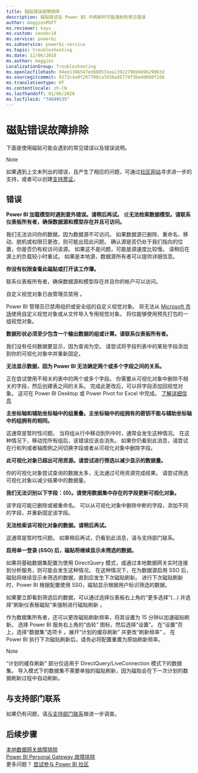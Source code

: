 ```yaml
---
title: 磁贴错误故障排除
description: 磁贴尝试在 Power BI 中刷新时可能遇到的常见错误
author: maggiesMSFT
ms.reviewer: kayu
ms.custom: seodec18
ms.service: powerbi
ms.subservice: powerbi-service
ms.topic: troubleshooting
ms.date: 12/06/2018
ms.author: maggies
LocalizationGroup: Troubleshooting
ms.openlocfilehash: 04ee1386547ed888531ea139227969d49629863d
ms.sourcegitcommit: 6272c4a0f267708ca7d38a45774f3bedd680f2d6
ms.translationtype: HT
ms.contentlocale: zh-CN
ms.lasthandoff: 01/06/2020
ms.locfileid: "74699535"
---
```

# <a name="troubleshooting-tile-errors"></a>磁贴错误故障排除
下面是使用磁贴可能会遇到的常见错误以及错误说明。

> [!NOTE]
> 如果遇到上文未列出的错误，且产生了相应的问题，可通过[社区网站](https://community.powerbi.com/)寻求进一步的支持，或者可以创建[支持票证](https://powerbi.microsoft.com/support/)。
> 
> 

## <a name="errors"></a>错误
**Power BI 加载模型时遇到意外错误。请稍后再试。**
或**无法检索数据模型。请联系仪表板所有者，确保数据源和模型存在并且可访问。**

我们无法访问你的数据，因为数据源不可访问。 如果数据源已删除、重命名、移动、脱机或权限已更改，则可能出现此问题。 确认源是否仍处于我们指向的位置，你是否仍有权访问该源。 如果这不是问题，可能是源速度比较慢。 请稍后在源上的负载较小时重试。 如果是本地源，数据源所有者可以提供详细信息。

**你没有权限查看此磁贴或打开该工作簿。**

联系仪表板所有者，确保数据源和模型存在并且你的帐户可以访问。

自定义视觉对象已由管理员禁用  。

Power BI 管理员已禁用组织或安全组的自定义视觉对象。 将无法从 [Microsoft 市场](https://appsource.microsoft.com/marketplace/apps?page=1&product=power-bi-visuals)使用自定义视觉对象或从文件导入专用视觉对象。 将仅能够使用预先打包的一组视觉对象。


**数据形状必须至少包含一个输出数据的组或计算。请联系仪表板所有者。**

我们没有任何数据要显示，因为查询为空。 请尝试将字段列表中的某些字段添加到你的可视化对象中并重新固定。

**无法显示数据，因为 Power BI 无法确定两个或多个字段之间的关系。**

正在尝试使用不相关的表中的两个或多个字段。 你需要从可视化对象中删除不相关的字段，然后创建表之间的关系。 完成此更改后，可以将字段添加回视觉对象。 这可在 Power BI Desktop 或 Power Pivot for Excel 中完成。 [了解详细信息](desktop-create-and-manage-relationships.md)

**主坐标轴和辅助坐标轴中的组重叠。主坐标轴中的组拥有的密钥不能与辅助坐标轴中的组拥有的相同。**

这通常是暂时性问题。 当将组从行中移动到列中时，通常会发生这种情况。 在这种情况下，移动完所有组后，该错误应该会消失。 如果你仍看到此消息，请尝试在行和列或者轴图例之间切换字段或者从可视化对象中删除字段。  

**此可视化对象已超出可用资源。请尝试进行筛选以减少显示的数据量。**

你的可视化对象尝试查询的数据太多，无法通过可用资源完成结果。 请尝试筛选可视化对象以减少结果中的数据量。

**我们无法识别以下字段：{0}。请使用数据集中存在的字段更新可视化对象。**

该字段可能已删除或被重命名。 可以从可视化对象中删除中断的字段，添加不同的字段，并重新固定该字段。

**无法检索该可视化对象的数据。请稍后再试。**

这通常是暂时性问题。 如果稍后再试，仍看到此消息，请与支持部门联系。

**启用单一登录 (SSO) 后，磁贴将继续显示未筛选的数据。**

如果将基础数据集配置为使用 DirectQuery 模式，或通过本地数据网关实时连接到分析服务，则可能会发生这种情况。 在这种情况下，在为数据源启用 SSO 后，磁贴将继续显示未筛选的数据，直到应发生下次磁贴刷新。 进行下次磁贴刷新时，Power BI 根据配置使用 SSO，磁贴显示根据用户标识筛选的数据。 

如果要立即看到筛选后的数据，可以通过选择仪表板右上角的“更多选择”(...) 并选择“刷新仪表板磁贴”来强制进行磁贴刷新   。

作为数据集所有者，还可以更改磁贴刷新频率，将其设置为 15 分钟以加速磁贴刷新。 选择 Power BI 服务右上角的“齿轮”  图标，然后选择“设置”。 在“设置”页上，选择“数据集”选项卡   。展开“计划的缓存刷新”  并更改“刷新频率”  。 在 Power BI 执行下次磁贴刷新后，请务必将配置重置为原始刷新频率。

> [!NOTE]
> “计划的缓存刷新”  部分仅适用于 DirectQuery/LiveConnection 模式下的数据集。 导入模式下的数据集不需要单独的磁贴刷新，因为磁贴会在下一次计划的数据刷新过程中自动刷新。

## <a name="contact-support"></a>与支持部门联系
如果仍有问题，请[与支持部门联系](https://support.powerbi.com)做进一步调查。

## <a name="next-steps"></a>后续步骤
[本地数据网关故障排除](service-gateway-onprem-tshoot.md)  
[Power BI Personal Gateway 故障排除](service-admin-troubleshooting-power-bi-personal-gateway.md)  
更多问题？ [尝试参与 Power BI 社区](https://community.powerbi.com/)

